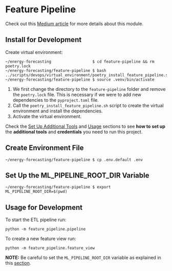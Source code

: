 # Feature Pipeline

Check out this
[Medium article](https://medium.com/towards-data-science/a-framework-for-building-a-production-ready-feature-engineering-pipeline-f0b29609b20f)
for more details about this module.

## Install for Development

Create virtual environment:

```shell
~/energy-forecasting                  $ cd feature-pipeline && rm poetry.lock
~/energy-forecasting/feature-pipeline $ bash ../scripts/devops/virtual_environment/poetry_install_feature_pipeline.sh
~/energy-forecasting/feature-pipeline $ source .venv/bin/activate
```

1. We first change the directory to the `feature-pipeline` folder and remove the
   `poetry.lock` file. This is necessary if we were to add new dependencies to
    the `pyproject.toml` file.
2. Call the `poetry_install_feature_pipeline.sh` script to create the virtual
   environment and install the dependencies.
3. Activate the virtual environment.

Check the
[Set Up Additional Tools](https://github.com/iusztinpaul/energy-forecasting#-set-up-additional-tools-)
and [Usage](https://github.com/iusztinpaul/energy-forecasting#usage) sections to
see **how to set up** the **additional tools** and **credentials** you need to
run this project.

## Create Environment File

```shell
~/energy-forecasting/feature-pipeline $ cp .env.default .env
```

## Set Up the ML_PIPELINE_ROOT_DIR Variable

```shell
~/energy-forecasting/feature-pipeline $ export ML_PIPELINE_ROOT_DIR=$(pwd)
```

## Usage for Development

To start the ETL pipeline run:

```shell
python -m feature_pipeline.pipeline
```

To create a new feature view run:

```shell
python -m feature_pipeline.feature_view
```

**NOTE:** Be careful to set the `ML_PIPELINE_ROOT_DIR` variable as explained in
this
[section](https://github.com/iusztinpaul/energy-forecasting#set-up-the-ml_pipeline_root_dir-variable).
